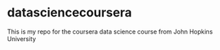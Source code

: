 # datasciencecoursera

This is my repo for the coursera data science course from John Hopkins University
